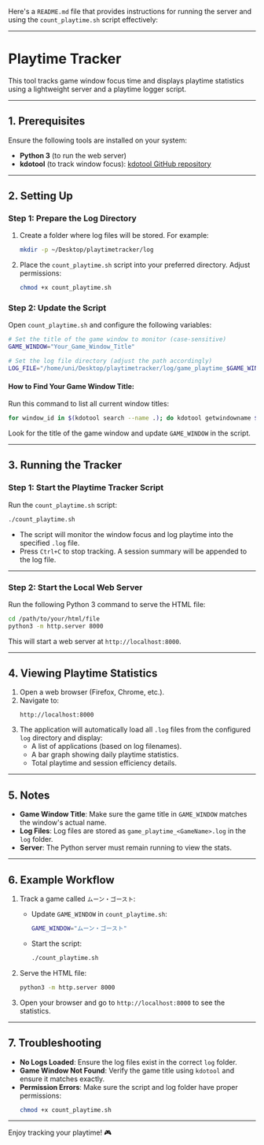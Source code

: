 Here's a `README.md` file that provides instructions for running the server and using the `count_playtime.sh` script effectively:

---

# Playtime Tracker

This tool tracks game window focus time and displays playtime statistics using a lightweight server and a playtime logger script.

---

## 1. Prerequisites

Ensure the following tools are installed on your system:

- **Python 3** (to run the web server)
- **kdotool** (to track window focus): [kdotool GitHub repository](https://github.com/jinliu/kdotool)

---

## 2. Setting Up

### Step 1: Prepare the Log Directory

1. Create a folder where log files will be stored. For example:
   ```bash
   mkdir -p ~/Desktop/playtimetracker/log
   ```

2. Place the `count_playtime.sh` script into your preferred directory. Adjust permissions:
   ```bash
   chmod +x count_playtime.sh
   ```

### Step 2: Update the Script

Open `count_playtime.sh` and configure the following variables:

```bash
# Set the title of the game window to monitor (case-sensitive)
GAME_WINDOW="Your_Game_Window_Title"

# Set the log file directory (adjust the path accordingly)
LOG_FILE="/home/uni/Desktop/playtimetracker/log/game_playtime_$GAME_WINDOW.log"
```

#### How to Find Your Game Window Title:
Run this command to list all current window titles:
```bash
for window_id in $(kdotool search --name .); do kdotool getwindowname $window_id; done
```

Look for the title of the game window and update `GAME_WINDOW` in the script.

---

## 3. Running the Tracker

### Step 1: Start the Playtime Tracker Script

Run the `count_playtime.sh` script:
```bash
./count_playtime.sh
```

- The script will monitor the window focus and log playtime into the specified `.log` file.
- Press `Ctrl+C` to stop tracking. A session summary will be appended to the log file.

---

### Step 2: Start the Local Web Server

Run the following Python 3 command to serve the HTML file:

```bash
cd /path/to/your/html/file
python3 -m http.server 8000
```

This will start a web server at `http://localhost:8000`.

---

## 4. Viewing Playtime Statistics

1. Open a web browser (Firefox, Chrome, etc.).
2. Navigate to:
   ```
   http://localhost:8000
   ```
3. The application will automatically load all `.log` files from the configured `log` directory and display:
   - A list of applications (based on log filenames).
   - A bar graph showing daily playtime statistics.
   - Total playtime and session efficiency details.

---

## 5. Notes

- **Game Window Title**: Make sure the game title in `GAME_WINDOW` matches the window's actual name.
- **Log Files**: Log files are stored as `game_playtime_<GameName>.log` in the `log` folder.
- **Server**: The Python server must remain running to view the stats.

---

## 6. Example Workflow

1. Track a game called `ムーン・ゴースト`:
   - Update `GAME_WINDOW` in `count_playtime.sh`:
     ```bash
     GAME_WINDOW="ムーン・ゴースト"
     ```
   - Start the script:
     ```bash
     ./count_playtime.sh
     ```

2. Serve the HTML file:
   ```bash
   python3 -m http.server 8000
   ```

3. Open your browser and go to `http://localhost:8000` to see the statistics.

---

## 7. Troubleshooting

- **No Logs Loaded**: Ensure the log files exist in the correct `log` folder.
- **Game Window Not Found**: Verify the game title using `kdotool` and ensure it matches exactly.
- **Permission Errors**: Make sure the script and log folder have proper permissions:
  ```bash
  chmod +x count_playtime.sh
  ```

---

Enjoy tracking your playtime! 🎮

